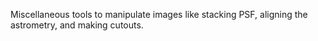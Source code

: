 Miscellaneous tools to manipulate images like stacking PSF, aligning the
astrometry, and making cutouts.
